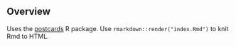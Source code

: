 ## Overview

Uses the [postcards](https://github.com/seankross/postcards) R package. Use `rmarkdown::render("index.Rmd")` to knit Rmd to HTML.